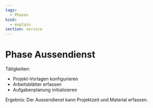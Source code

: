 ```yaml
---
tags:
  - Phasen
kind:
  - explain
section: service
---
```

# Phase Aussendienst

Tätigkeiten:

* Projekt-Vorlagen konfigurieren
* Arbeitsblätter erfassen
* Aufgabenplanung initialisieren

Ergebnis: Der Aussendienst kann Projektzeit und Material erfassen.